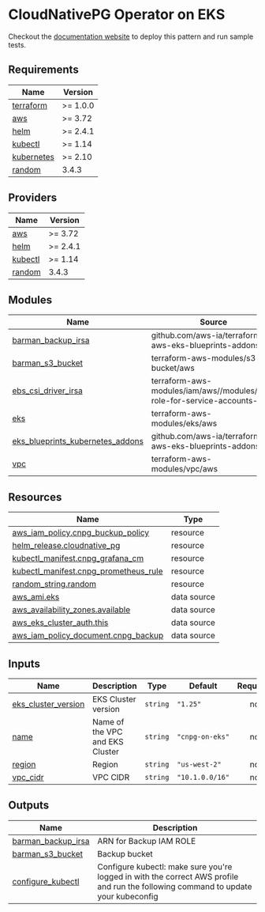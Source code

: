 # CloudNativePG Operator on EKS
Checkout the [documentation website](https://awslabs.github.io/data-on-eks/docs/distributed-databases/cloudnative-postgres) to deploy this pattern and run sample tests.

<!-- BEGINNING OF PRE-COMMIT-TERRAFORM DOCS HOOK -->
## Requirements

| Name | Version |
|------|---------|
| <a name="requirement_terraform"></a> [terraform](#requirement\_terraform) | >= 1.0.0 |
| <a name="requirement_aws"></a> [aws](#requirement\_aws) | >= 3.72 |
| <a name="requirement_helm"></a> [helm](#requirement\_helm) | >= 2.4.1 |
| <a name="requirement_kubectl"></a> [kubectl](#requirement\_kubectl) | >= 1.14 |
| <a name="requirement_kubernetes"></a> [kubernetes](#requirement\_kubernetes) | >= 2.10 |
| <a name="requirement_random"></a> [random](#requirement\_random) | 3.4.3 |

## Providers

| Name | Version |
|------|---------|
| <a name="provider_aws"></a> [aws](#provider\_aws) | >= 3.72 |
| <a name="provider_helm"></a> [helm](#provider\_helm) | >= 2.4.1 |
| <a name="provider_kubectl"></a> [kubectl](#provider\_kubectl) | >= 1.14 |
| <a name="provider_random"></a> [random](#provider\_random) | 3.4.3 |

## Modules

| Name | Source | Version |
|------|--------|---------|
| <a name="module_barman_backup_irsa"></a> [barman\_backup\_irsa](#module\_barman\_backup\_irsa) | github.com/aws-ia/terraform-aws-eks-blueprints-addons | ed27abc//modules/irsa |
| <a name="module_barman_s3_bucket"></a> [barman\_s3\_bucket](#module\_barman\_s3\_bucket) | terraform-aws-modules/s3-bucket/aws | ~> 3.0 |
| <a name="module_ebs_csi_driver_irsa"></a> [ebs\_csi\_driver\_irsa](#module\_ebs\_csi\_driver\_irsa) | terraform-aws-modules/iam/aws//modules/iam-role-for-service-accounts-eks | ~> 5.14 |
| <a name="module_eks"></a> [eks](#module\_eks) | terraform-aws-modules/eks/aws | ~> 19.15 |
| <a name="module_eks_blueprints_kubernetes_addons"></a> [eks\_blueprints\_kubernetes\_addons](#module\_eks\_blueprints\_kubernetes\_addons) | github.com/aws-ia/terraform-aws-eks-blueprints-addons | 08650f |
| <a name="module_vpc"></a> [vpc](#module\_vpc) | terraform-aws-modules/vpc/aws | ~> 5.0 |

## Resources

| Name | Type |
|------|------|
| [aws_iam_policy.cnpg_buckup_policy](https://registry.terraform.io/providers/hashicorp/aws/latest/docs/resources/iam_policy) | resource |
| [helm_release.cloudnative_pg](https://registry.terraform.io/providers/hashicorp/helm/latest/docs/resources/release) | resource |
| [kubectl_manifest.cnpg_grafana_cm](https://registry.terraform.io/providers/gavinbunney/kubectl/latest/docs/resources/manifest) | resource |
| [kubectl_manifest.cnpg_prometheus_rule](https://registry.terraform.io/providers/gavinbunney/kubectl/latest/docs/resources/manifest) | resource |
| [random_string.random](https://registry.terraform.io/providers/hashicorp/random/3.4.3/docs/resources/string) | resource |
| [aws_ami.eks](https://registry.terraform.io/providers/hashicorp/aws/latest/docs/data-sources/ami) | data source |
| [aws_availability_zones.available](https://registry.terraform.io/providers/hashicorp/aws/latest/docs/data-sources/availability_zones) | data source |
| [aws_eks_cluster_auth.this](https://registry.terraform.io/providers/hashicorp/aws/latest/docs/data-sources/eks_cluster_auth) | data source |
| [aws_iam_policy_document.cnpg_backup](https://registry.terraform.io/providers/hashicorp/aws/latest/docs/data-sources/iam_policy_document) | data source |

## Inputs

| Name | Description | Type | Default | Required |
|------|-------------|------|---------|:--------:|
| <a name="input_eks_cluster_version"></a> [eks\_cluster\_version](#input\_eks\_cluster\_version) | EKS Cluster version | `string` | `"1.25"` | no |
| <a name="input_name"></a> [name](#input\_name) | Name of the VPC and EKS Cluster | `string` | `"cnpg-on-eks"` | no |
| <a name="input_region"></a> [region](#input\_region) | Region | `string` | `"us-west-2"` | no |
| <a name="input_vpc_cidr"></a> [vpc\_cidr](#input\_vpc\_cidr) | VPC CIDR | `string` | `"10.1.0.0/16"` | no |

## Outputs

| Name | Description |
|------|-------------|
| <a name="output_barman_backup_irsa"></a> [barman\_backup\_irsa](#output\_barman\_backup\_irsa) | ARN for Backup IAM ROLE |
| <a name="output_barman_s3_bucket"></a> [barman\_s3\_bucket](#output\_barman\_s3\_bucket) | Backup bucket |
| <a name="output_configure_kubectl"></a> [configure\_kubectl](#output\_configure\_kubectl) | Configure kubectl: make sure you're logged in with the correct AWS profile and run the following command to update your kubeconfig |
<!-- END OF PRE-COMMIT-TERRAFORM DOCS HOOK -->
